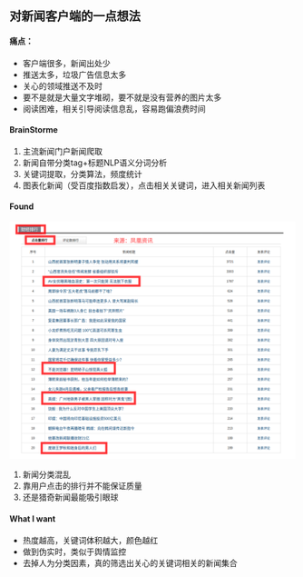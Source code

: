 ## 对新闻客户端的一点想法

#### 痛点：
- 客户端很多，新闻出处少
- 推送太多，垃圾广告信息太多
- 关心的领域推送不及时
- 要不是就是大量文字堆砌，要不就是没有营养的图片太多
- 阅读困难，相关引导阅读信息乱，容易跑偏浪费时间

#### BrainStorme
1. 主流新闻门户新闻爬取
2. 新闻自带分类tag+标题NLP语义分词分析
3. 关键词提取，分类算法，频度统计
4. 图表化新闻（受百度指数启发），点击相关关键词，进入相关新闻列表


#### Found
![问题很明显](./imgs/NC-1.png)  

1. 新闻分类混乱
2. 靠用户点击的排行并不能保证质量
3. 还是猎奇新闻最能吸引眼球

#### What I want

- 热度越高，关键词体积越大，颜色越红
- 做到伪实时，类似于舆情监控
- 去掉人为分类因素，真的筛选出关心的关键词相关的新闻集合